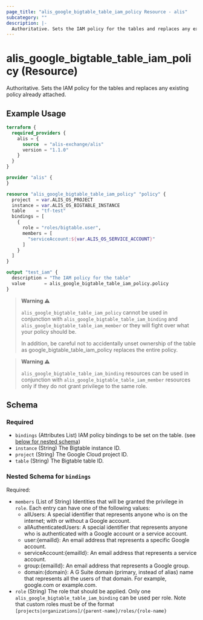 ```yaml
---
page_title: "alis_google_bigtable_table_iam_policy Resource - alis"
subcategory: ""
description: |-
  Authoritative. Sets the IAM policy for the tables and replaces any existing policy already attached.
---
```


# alis_google_bigtable_table_iam_policy (Resource)

Authoritative. Sets the IAM policy for the tables and replaces any existing policy already attached.

## Example Usage

```terraform
terraform {
  required_providers {
    alis = {
      source  = "alis-exchange/alis"
      version = "1.1.0"
    }
  }
}

provider "alis" {
}

resource "alis_google_bigtable_table_iam_policy" "policy" {
  project  = var.ALIS_OS_PROJECT
  instance = var.ALIS_OS_BIGTABLE_INSTANCE
  table    = "tf-test"
  bindings = [
    {
      role = "roles/bigtable.user",
      members = [
        "serviceAccount:${var.ALIS_OS_SERVICE_ACCOUNT}"
      ]
    }
  ]
}

output "test_iam" {
  description = "The IAM policy for the table"
  value       = alis_google_bigtable_table_iam_policy.policy
}
```

> **Warning ⚠️**
>
> `alis_google_bigtable_table_iam_policy` cannot be used in conjunction with `alis_google_bigtable_table_iam_binding` and `alis_google_bigtable_table_iam_member` or they will fight over what your policy should be.
>
> In addition, be careful not to accidentally unset ownership of the table as google_bigtable_table_iam_policy replaces the entire policy.

> **Warning ⚠️**
>
> `alis_google_bigtable_table_iam_binding` resources can be used in conjunction with `alis_google_bigtable_table_iam_member` resources only if they do not grant privilege to the same role.

<!-- schema generated by tfplugindocs -->
## Schema

### Required

- `bindings` (Attributes List) IAM policy bindings to be set on the table. (see [below for nested schema](#nestedatt--bindings))
- `instance` (String) The Bigtable instance ID.
- `project` (String) The Google Cloud project ID.
- `table` (String) The Bigtable table ID.

<a id="nestedatt--bindings"></a>
### Nested Schema for `bindings`

Required:

- `members` (List of String) Identities that will be granted the privilege in `role`. Each entry can have one of the following values:
	- allUsers: A special identifier that represents anyone who is on the internet; with or without a Google account.
	- allAuthenticatedUsers: A special identifier that represents anyone who is authenticated with a Google account or a service account.
	- user:{emailId}: An email address that represents a specific Google account.
	- serviceAccount:{emailId}: An email address that represents a service account.
	- group:{emailId}: An email address that represents a Google group.
	- domain:{domain}: A G Suite domain (primary, instead of alias) name that represents all the users of that domain. For example, google.com or example.com.
- `role` (String) The role that should be applied. Only one `alis_google_bigtable_table_iam_binding` can be used per role.
Note that custom roles must be of the format `[projects|organizations]/{parent-name}/roles/{role-name}`